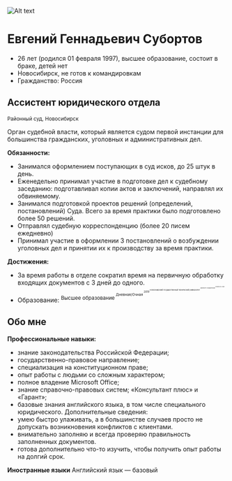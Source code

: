 ![Alt text](https://izhlife.ru/upload/resize_cache/webp/upload/iblock/086/uaq1una811wbfttmuep0zp6d8n01xqvo/p_img-1496744273.webp)

# Евгений Геннадьевич Субортов
- 26 лет (родился 01 февраля 1997), высшее образование, cостоит в браке, детей нет
- Новосибирск, не готов к командировкам
- Гражданство: Россия

## Ассистент юридического отдела
<sup>Районный суд, Новосибирск<sup>

Орган судебной власти, который является судом первой инстанции для большинства гражданских, уголовных и административных дел.

**Обязанности:**

- Занимался оформлением поступающих в суд исков, до 25 штук в день.
- Еженедельно принимал участие в подготовке дел к судебному заседанию: подготавливал копии актов и заключений, направлял их обвиняемому.
- Занимался подготовкой проектов решений (определений, постановлений) Суда. Всего за время практики было подготовлено более 50 решений.
- Отправлял судебную корреспонденцию (более 20 писем ежедневно)
- Принимал участие в оформлении 3 постановлений о возбуждении уголовных дел и принятии их к производству за время практики.

**Достижения:**

- За время работы в отделе сократил время на первичную обработку входящих документов с 3 дней до одного.
- Образование:
<sup>Высшее образование<sup>
<sup>Дневная/Очная<sup>
<sup>2019<sup>
<sup>Новосибирский государственный технический университет<sup>
<sup>Факультет: Юридический<sup>
<sup>Специальность: Юрист<sup>

 ## Обо мне

**Профессиональные навыки:**
- знание законодательства Российской Федерации;
- государственно-правовое направление;
- специализация на конституционном праве;
- опыт работы с людьми со сложным характером;
- полное владение Microsoft Office;
- знание справочно-правовых систем; «Консультант плюс» и «Гарант»;
- базовые знания английского языка, в том числе специального юридического.
Дополнительные сведения:
- умею быстро улаживать, а в большинстве случаев просто не допускать возникновения конфликтов с клиентами.
- внимательно заполняю и всегда проверяю правильность заполненных документов.
- готова дополнительно что-то изучить, чтобы получить опыт работы на долгий срок.

**Иностранные языки**
Английский язык — базовый


